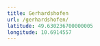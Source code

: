 ```yaml
---
title: Gerhardshofen
url: /gerhardshofen/
latitude: 49.630236700000005
longitude: 10.6914557
---
```

